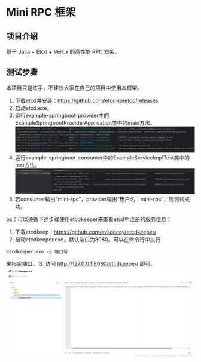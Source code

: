 # Mini RPC 框架
## 项目介绍
基于 Java + Etcd + Vert.x 的高性能 RPC 框架。

## 测试步骤
本项目只是练手，不建议大家在自己的项目中使用本框架。

1. 下载etcd并安装：https://github.com/etcd-io/etcd/releases
2. 启动etcd.exe。
3. 运行example-springboot-provider中的ExampleSpringbootProviderApplication类中的main方法。
![run-provider-main.png](doc/run-provider-main.png)
5. 运行example-springboot-consumer中的ExampleServiceImplTest类中的test方法。
![run-consumer-test.png](doc/run-consumer-test.png)
6. 若consumer输出“mini-rpc”，provider输出“用户名：mini-rpc”，则测试成功。

ps：可以遵循下述步骤使用etcdkeeper来查看etcd中注册的服务信息：
1. 下载etcdkeep：https://github.com/evildecay/etcdkeeper/
2. 启动etcdkeeper.exe，默认端口为8080。可以在命令行中执行
```shell
etcdkeeper.exe -p 端口号
```
来指定端口。
3. 访问 http://127.0.0.1:8080/etcdkeeper/ 即可。
![etcdkeeper.png](doc/etcdkeeper.png)